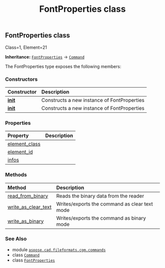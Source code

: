﻿---
title: FontProperties class
second_title: Aspose.CAD for Python via .NET API References
description: 
type: docs
weight: 860
url: /python-net/aspose.cad.fileformats.cgm.commands/fontproperties/
is_root: false
---

## FontProperties class

Class=1, Element=21



**Inheritance:** [`FontProperties`](/cad/python-net/aspose.cad.fileformats.cgm.commands/fontproperties) → 
[`Command`](/cad/python-net/aspose.cad.fileformats.cgm.commands/command)



The FontProperties type exposes the following members:

### Constructors
| Constructor | Description |
| :- | :- |
| [__init__](/cad/python-net/aspose.cad.fileformats.cgm.commands/fontproperties/__init__/#aspose.cad.fileformats.cgm.CgmFile) | Constructs a new instance of FontProperties |
| [__init__](/cad/python-net/aspose.cad.fileformats.cgm.commands/fontproperties/__init__/#aspose.cad.fileformats.cgm.CgmFile-list) | Constructs a new instance of FontProperties |


### Properties
| Property | Description |
| :- | :- |
| [element_class](/cad/python-net/aspose.cad.fileformats.cgm.commands/fontproperties/element_class) |  |
| [element_id](/cad/python-net/aspose.cad.fileformats.cgm.commands/fontproperties/element_id) |  |
| [infos](/cad/python-net/aspose.cad.fileformats.cgm.commands/fontproperties/infos) |  |


### Methods
| Method | Description |
| :- | :- |
| [read_from_binary](/cad/python-net/aspose.cad.fileformats.cgm.commands/fontproperties/read_from_binary/#aspose.cad.fileformats.cgm.IBinaryReader) | Reads the binary data from the reader |
| [write_as_clear_text](/cad/python-net/aspose.cad.fileformats.cgm.commands/fontproperties/write_as_clear_text/#aspose.cad.fileformats.cgm.IClearTextWriter) | Writes/exports the command as clear text mode |
| [write_as_binary](/cad/python-net/aspose.cad.fileformats.cgm.commands/fontproperties/write_as_binary/#aspose.cad.fileformats.cgm.IBinaryWriter) | Writes/exports the command as binary mode |



### See Also
* module [`aspose.cad.fileformats.cgm.commands`](..)
* class [`Command`](/cad/python-net/aspose.cad.fileformats.cgm.commands/command)
* class [`FontProperties`](/cad/python-net/aspose.cad.fileformats.cgm.commands/fontproperties)
